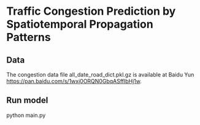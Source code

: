 # Traffic Congestion Prediction by Spatiotemporal Propagation Patterns

## Data
The congestion data file all_date_road_dict.pkl.gz is available at Baidu Yun https://pan.baidu.com/s/1wxj0ORQN0GbqASffIbHj1w.

## Run model
python main.py
